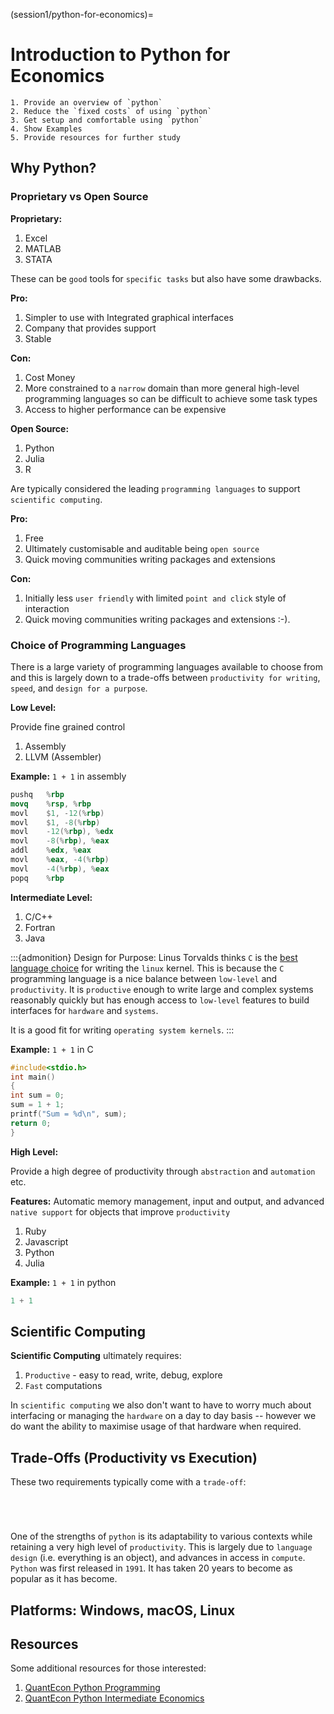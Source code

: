 (session1/python-for-economics)=
# Introduction to Python for Economics

```{admonition} Aims / Outcomes / Expectations:
1. Provide an overview of `python`
2. Reduce the `fixed costs` of using `python`
3. Get setup and comfortable using `python`
4. Show Examples
5. Provide resources for further study
```

## Why Python?

### Proprietary vs Open Source

**Proprietary:**

1. Excel
2. MATLAB
3. STATA

These can be `good` tools for `specific tasks` but
also have some drawbacks.

**Pro:**
1. Simpler to use with Integrated graphical interfaces
2. Company that provides support
3. Stable

**Con:**
1. Cost Money
2. More constrained to a `narrow` domain than
   more general high-level programming languages so can
   be difficult to achieve some task types
3. Access to higher performance can be expensive

**Open Source:**

1. Python
2. Julia
3. R

Are typically considered the leading `programming languages` to
support `scientific computing`.

**Pro:**
1. Free
2. Ultimately customisable and auditable being `open source`
3. Quick moving communities writing packages and extensions

**Con:**
1. Initially less `user friendly` with limited `point and click`
   style of interaction
2. Quick moving communities writing packages and extensions :-).

### Choice of Programming Languages

There is a large variety of programming languages available to
choose from and this is largely down to a trade-offs between
`productivity for writing`, `speed`, and `design for a purpose`.

**Low Level:**

Provide fine grained control

1. Assembly
2. LLVM (Assembler)

**Example:** `1 + 1` in assembly

```nasm
pushq   %rbp
movq    %rsp, %rbp
movl    $1, -12(%rbp)
movl    $1, -8(%rbp)
movl    -12(%rbp), %edx
movl    -8(%rbp), %eax
addl    %edx, %eax
movl    %eax, -4(%rbp)
movl    -4(%rbp), %eax
popq    %rbp
```

**Intermediate Level:**

1. C/C++
2. Fortran
3. Java

:::{admonition} Design for Purpose:
Linus Torvalds thinks `C` is the [best language choice](https://www.reddit.com/r/programming/comments/1t0gfy/linus_torvalds_on_the_question_if_there_is_a/) for writing
the `linux` kernel. This is because the `C` programming language
is a nice balance between `low-level` and `productivity`. It is
`productive` enough to write large and complex systems reasonably
quickly but has enough access to `low-level` features to build
interfaces for `hardware` and `systems`.

It is a good fit for writing `operating system kernels`.
:::

**Example:** `1 + 1` in C

```c
#include<stdio.h>
int main()
{
int sum = 0;
sum = 1 + 1;
printf("Sum = %d\n", sum);
return 0;
}
```

**High Level:**

Provide a high degree of productivity through `abstraction` and
`automation` etc.

**Features:** Automatic memory management, input and output, and
advanced `native support` for objects that improve `productivity`

1. Ruby
2. Javascript
3. Python
4. Julia

**Example:** `1 + 1` in python

```python
1 + 1
```

## Scientific Computing

**Scientific Computing** ultimately requires:

1. `Productive` - easy to read, write, debug, explore
2. `Fast` computations

In `scientific computing` we also don't want to have to worry much
about interfacing or managing the `hardware` on a day to day
basis -- however we do want the ability to maximise usage of that
hardware when required.

## Trade-Offs (Productivity vs Execution)

These two requirements typically come with a `trade-off`:

```{figure} img/tradeoff.pdf
```

```{figure} img/tradeoff2.pdf
```

```{figure} img/tradeoff3.pdf
```

```{figure} img/tradeoff4.pdf
```

One of the strengths of `python` is its adaptability to various
contexts while retaining a very high level of `productivity`.
This is largely due to `language design` (i.e. everything
is an object), and advances in access in `compute`. `Python`
was first released in `1991`. It has taken 20 years to become
as popular as it has become.

## Platforms: Windows, macOS, Linux


## Resources

Some additional resources for those interested:

1. [QuantEcon Python Programming](https://python-programming.quantecon.org)
2. [QuantEcon Python Intermediate Economics](https://python.quantecon.org)


